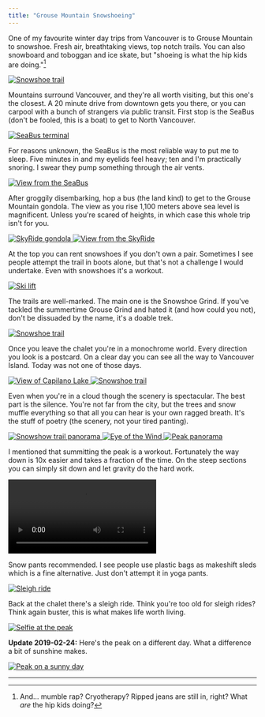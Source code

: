 ```yaml
---
title: "Grouse Mountain Snowshoeing"
---
```


One of my favourite winter day trips from Vancouver is to Grouse Mountain to snowshoe. Fresh air, breathtaking views, top notch trails. You can also snowboard and toboggan and ice skate, but "shoeing is what the hip kids are doing."[^1]

<a class="image-link" href="https://s3.amazonaws.com/matthewminer/grouse-mountain/trail1.jpg" target="_blank">
    <img alt="Snowshoe trail" srcset="https://s3.amazonaws.com/matthewminer/grouse-mountain/trail1-thumbnail.jpg 1x, https://s3.amazonaws.com/matthewminer/grouse-mountain/trail1-thumbnail@2x.jpg 2x" src="https://s3.amazonaws.com/matthewminer/grouse-mountain/trail1-thumbnail.jpg">
</a>

Mountains surround Vancouver, and they're all worth visiting, but this one's the closest. A 20 minute drive from downtown gets you there, or you can carpool with a bunch of strangers via public transit. First stop is the SeaBus (don't be fooled, this is a boat) to get to North Vancouver.

<a class="image-link" href="https://s3.amazonaws.com/matthewminer/grouse-mountain/seabus-terminal.jpg" target="_blank">
    <img alt="SeaBus terminal" srcset="https://s3.amazonaws.com/matthewminer/grouse-mountain/seabus-terminal-thumbnail.jpg 1x, https://s3.amazonaws.com/matthewminer/grouse-mountain/seabus-terminal-thumbnail@2x.jpg 2x" src="https://s3.amazonaws.com/matthewminer/grouse-mountain/seabus-terminal-thumbnail.jpg">
</a>

For reasons unknown, the SeaBus is the most reliable way to put me to sleep. Five minutes in and my eyelids feel heavy; ten and I'm practically snoring. I swear they pump something through the air vents.

<a class="image-link" href="https://s3.amazonaws.com/matthewminer/grouse-mountain/seabus-view.jpg" target="_blank">
    <img alt="View from the SeaBus" srcset="https://s3.amazonaws.com/matthewminer/grouse-mountain/seabus-view-thumbnail.jpg 1x, https://s3.amazonaws.com/matthewminer/grouse-mountain/seabus-view-thumbnail@2x.jpg 2x" src="https://s3.amazonaws.com/matthewminer/grouse-mountain/seabus-view-thumbnail.jpg">
</a>

After groggily disembarking, hop a bus (the land kind) to get to the Grouse Mountain gondola. The view as you rise 1,100 meters above sea level is magnificent. Unless you're scared of heights, in which case this whole trip isn't for you.

<a class="image-link" href="https://s3.amazonaws.com/matthewminer/grouse-mountain/skyride.jpg" target="_blank">
    <img alt="SkyRide gondola" srcset="https://s3.amazonaws.com/matthewminer/grouse-mountain/skyride-thumbnail.jpg 1x, https://s3.amazonaws.com/matthewminer/grouse-mountain/skyride-thumbnail@2x.jpg 2x" src="https://s3.amazonaws.com/matthewminer/grouse-mountain/skyride-thumbnail.jpg">
</a>

<a class="image-link" href="https://s3.amazonaws.com/matthewminer/grouse-mountain/skyride-view.jpg" target="_blank">
    <img alt="View from the SkyRide" srcset="https://s3.amazonaws.com/matthewminer/grouse-mountain/skyride-view-thumbnail.jpg 1x, https://s3.amazonaws.com/matthewminer/grouse-mountain/skyride-view-thumbnail@2x.jpg 2x" src="https://s3.amazonaws.com/matthewminer/grouse-mountain/skyride-view-thumbnail.jpg">
</a>

At the top you can rent snowshoes if you don't own a pair. Sometimes I see people attempt the trail in boots alone, but that's not a challenge I would undertake. Even with snowshoes it's a workout.

<a class="image-link" href="https://s3.amazonaws.com/matthewminer/grouse-mountain/ski-lift.jpg" target="_blank">
    <img alt="Ski lift" srcset="https://s3.amazonaws.com/matthewminer/grouse-mountain/ski-lift-thumbnail.jpg 1x, https://s3.amazonaws.com/matthewminer/grouse-mountain/ski-lift-thumbnail@2x.jpg 2x" src="https://s3.amazonaws.com/matthewminer/grouse-mountain/ski-lift-thumbnail.jpg">
</a>

The trails are well-marked. The main one is the Snowshoe Grind. If you've tackled the summertime Grouse Grind and hated it (and how could you not), don't be dissuaded by the name, it's a doable trek.

<a class="image-link" href="https://s3.amazonaws.com/matthewminer/grouse-mountain/trail2.jpg" target="_blank">
    <img alt="Snowshoe trail" srcset="https://s3.amazonaws.com/matthewminer/grouse-mountain/trail2-thumbnail.jpg 1x, https://s3.amazonaws.com/matthewminer/grouse-mountain/trail2-thumbnail@2x.jpg 2x" src="https://s3.amazonaws.com/matthewminer/grouse-mountain/trail2-thumbnail.jpg">
</a>

Once you leave the chalet you're in a monochrome world. Every direction you look is a postcard. On a clear day you can see all the way to Vancouver Island. Today was not one of those days.

<a class="image-link" href="https://s3.amazonaws.com/matthewminer/grouse-mountain/capilano-lake.jpg" target="_blank">
    <img alt="View of Capilano Lake" srcset="https://s3.amazonaws.com/matthewminer/grouse-mountain/capilano-lake-thumbnail.jpg 1x, https://s3.amazonaws.com/matthewminer/grouse-mountain/capilano-lake-thumbnail@2x.jpg 2x" src="https://s3.amazonaws.com/matthewminer/grouse-mountain/capilano-lake-thumbnail.jpg">
</a>

<a class="image-link" href="https://s3.amazonaws.com/matthewminer/grouse-mountain/trail3.jpg" target="_blank">
    <img alt="Snowshoe trail" srcset="https://s3.amazonaws.com/matthewminer/grouse-mountain/trail3-thumbnail.jpg 1x, https://s3.amazonaws.com/matthewminer/grouse-mountain/trail3-thumbnail@2x.jpg 2x" src="https://s3.amazonaws.com/matthewminer/grouse-mountain/trail3-thumbnail.jpg">
</a>

Even when you're in a cloud though the scenery is spectacular. The best part is the silence. You're not far from the city, but the trees and snow muffle everything so that all you can hear is your own ragged breath. It's the stuff of poetry (the scenery, not your tired panting).

<a class="image-link" href="https://s3.amazonaws.com/matthewminer/grouse-mountain/trail-panorama.jpg" target="_blank">
    <img alt="Snowshow trail panorama" srcset="https://s3.amazonaws.com/matthewminer/grouse-mountain/trail-panorama-thumbnail.jpg 1x, https://s3.amazonaws.com/matthewminer/grouse-mountain/trail-panorama-thumbnail@2x.jpg 2x" src="https://s3.amazonaws.com/matthewminer/grouse-mountain/trail-panorama-thumbnail.jpg">
</a>

<a class="image-link" href="https://s3.amazonaws.com/matthewminer/grouse-mountain/eye-of-the-wind.jpg" target="_blank">
    <img alt="Eye of the Wind" srcset="https://s3.amazonaws.com/matthewminer/grouse-mountain/eye-of-the-wind-thumbnail.jpg 1x, https://s3.amazonaws.com/matthewminer/grouse-mountain/eye-of-the-wind-thumbnail@2x.jpg 2x" src="https://s3.amazonaws.com/matthewminer/grouse-mountain/eye-of-the-wind-thumbnail.jpg">
</a>

<a class="image-link" href="https://s3.amazonaws.com/matthewminer/grouse-mountain/peak-panorama.jpg" target="_blank">
    <img alt="Peak panorama" srcset="https://s3.amazonaws.com/matthewminer/grouse-mountain/peak-panorama-thumbnail.jpg 1x, https://s3.amazonaws.com/matthewminer/grouse-mountain/peak-panorama-thumbnail@2x.jpg 2x" src="https://s3.amazonaws.com/matthewminer/grouse-mountain/peak-panorama-thumbnail.jpg">
</a>

I mentioned that summitting the peak is a workout. Fortunately the way down is 10x easier and takes a fraction of the time. On the steep sections you can simply sit down and let gravity do the hard work.

<video controls src="https://s3.amazonaws.com/matthewminer/grouse-mountain/sliding.mp4"></video>

Snow pants recommended. I see people use plastic bags as makeshift sleds which is a fine alternative. Just don't attempt it in yoga pants.

<a class="image-link" href="https://s3.amazonaws.com/matthewminer/grouse-mountain/sleigh-ride.jpg" target="_blank">
    <img alt="Sleigh ride" srcset="https://s3.amazonaws.com/matthewminer/grouse-mountain/sleigh-ride-thumbnail.jpg 1x, https://s3.amazonaws.com/matthewminer/grouse-mountain/sleigh-ride-thumbnail@2x.jpg 2x" src="https://s3.amazonaws.com/matthewminer/grouse-mountain/sleigh-ride-thumbnail.jpg">
</a>

Back at the chalet there's a sleigh ride. Think you're too old for sleigh rides? Think again buster, this is what makes life worth living.

<a class="image-link" href="https://s3.amazonaws.com/matthewminer/grouse-mountain/peak-selfie.jpg" target="_blank">
    <img alt="Selfie at the peak" srcset="https://s3.amazonaws.com/matthewminer/grouse-mountain/peak-selfie-thumbnail.jpg 1x, https://s3.amazonaws.com/matthewminer/grouse-mountain/peak-selfie-thumbnail@2x.jpg 2x" src="https://s3.amazonaws.com/matthewminer/grouse-mountain/peak-selfie-thumbnail.jpg">
</a>

**Update 2019-02-24:** Here's the peak on a different day. What a difference a bit of sunshine makes.

<a class="image-link" href="https://s3.amazonaws.com/matthewminer/grouse-mountain/sunny-day.jpg" target="_blank">
    <img alt="Peak on a sunny day" srcset="https://s3.amazonaws.com/matthewminer/grouse-mountain/sunny-day.jpg 1x, https://s3.amazonaws.com/matthewminer/grouse-mountain/sunny-day-thumbnail@2x.jpg 2x" src="https://s3.amazonaws.com/matthewminer/grouse-mountain/sunny-day-thumbnail.jpg">
</a>

---

[^1]: And... mumble rap? Cryotherapy? Ripped jeans are still in, right? What *are* the hip kids doing?
